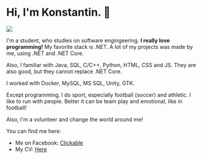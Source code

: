 # Hi, I'm Konstantin. 👋

![](https://habrastorage.org/webt/dj/ea/wz/djeawzfov9jtf3xcbcukpxgrwas.jpeg)

I'm a student, who studies on software engingeering. **I really love programming!** My favorite stack is .NET. A lot of my projects was made by me, using .NET and .NET Core.

Also, I familiar with Java, SQL, C/C++, Python, HTML, CSS and JS. They are also good, but they cannot replace .NET Core. 

I worked with Docker, MySQL, MS SQL, Unity, GTK. 

Except programming, I do sport, especially football (soccer) and athletic. I like to run with people. Better it can be team play and emotional, like in football!

Also, I'm a volunteer and change the world around me!

You can find me here:

- Me on Facebook: [Clickable](https://www.facebook.com/people/Konstantin-Sharykin/100010356492384)
- My CV: [Here](https://github.com/hunterlan/hunterlan/blob/master/CV_Konstantin_Sharykin.pdf)
